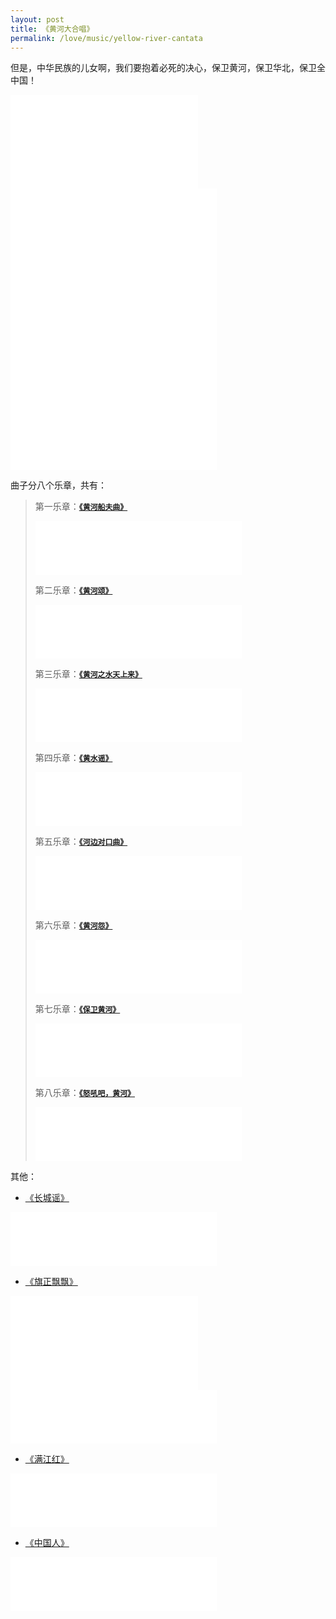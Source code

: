 ```yaml
---
layout: post
title: 《黄河大合唱》
permalink: /love/music/yellow-river-cantata
---
```


但是，中华民族的儿女啊，我们要抱着必死的决心，保卫黄河，保卫华北，保卫全中国！

<iframe src="//player.bilibili.com/player.html?aid=293154672&bvid=BV14f4y1E7Dk&cid=413639930&page=1" scrolling="no" border="0" frameborder="no" framespacing="0" allowfullscreen="true"> </iframe>
<br>
<iframe frameborder="no" border="0" marginwidth="0" marginheight="0" width=330 height=450 src="//music.163.com/outchain/player?type=1&id=34751237&auto=1&height=430"></iframe>

曲子分八个乐章，共有：

>第一乐章：[**`《黄河船夫曲》`**](<https://music.163.com/#/song?id=419646043>)
><iframe frameborder="no" border="0" marginwidth="0" marginheight="0" width=330 height=86 src="//music.163.com/outchain/player?type=2&id=419646043&auto=1&height=66"></iframe>
>
>第二乐章：[**`《黄河颂》`**](<https://music.163.com/#/song?id=419646044>)
><iframe frameborder="no" border="0" marginwidth="0" marginheight="0" width=330 height=86 src="//music.163.com/outchain/player?type=2&id=419646044&auto=1&height=66"></iframe>
>
>第三乐章：[**`《黄河之水天上来》`**](<https://music.163.com/#/song?id=419646045>)
><iframe frameborder="no" border="0" marginwidth="0" marginheight="0" width=330 height=86 src="//music.163.com/outchain/player?type=2&id=419646045&auto=1&height=66"></iframe>
>
>第四乐章：[**`《黄水谣》`**](<https://music.163.com/#/song?id=419646046>)
><iframe frameborder="no" border="0" marginwidth="0" marginheight="0" width=330 height=86 src="//music.163.com/outchain/player?type=2&id=419646046&auto=1&height=66"></iframe>
>
>第五乐章：[**`《河边对口曲》`**](<https://music.163.com/#/song?id=419646047>)
><iframe frameborder="no" border="0" marginwidth="0" marginheight="0" width=330 height=86 src="//music.163.com/outchain/player?type=2&id=419646047&auto=1&height=66"></iframe>
>
>第六乐章：[**`《黄河怨》`**](<https://music.163.com/#/song?id=419646048>)
><iframe frameborder="no" border="0" marginwidth="0" marginheight="0" width=330 height=86 src="//music.163.com/outchain/player?type=2&id=419646048&auto=1&height=66"></iframe>
>
>第七乐章：[**`《保卫黄河》`**](<https://music.163.com/#/song?id=419646049>)
><iframe frameborder="no" border="0" marginwidth="0" marginheight="0" width=330 height=86 src="//music.163.com/outchain/player?type=2&id=419646049&auto=1&height=66"></iframe>
>
>第八乐章：[**`《怒吼吧，黄河》`**](<https://music.163.com/#/song?id=419646050>)
><iframe frameborder="no" border="0" marginwidth="0" marginheight="0" width=330 height=86 src="//music.163.com/outchain/player?type=2&id=419646050&auto=1&height=66"></iframe>

其他：

- [《长城谣》](<https://music.163.com/#/song?id=419646051>)

<iframe frameborder="no" border="0" marginwidth="0" marginheight="0" width=330 height=86 src="//music.163.com/outchain/player?type=2&id=419646051&auto=1&height=66"></iframe>

- [《旗正飘飘》](<https://music.163.com/#/song?id=419646052>)

<iframe src="//player.bilibili.com/player.html?aid=896445933&bvid=BV1rA4y1S7KC&cid=715222825&page=1" scrolling="no" border="0" frameborder="no" framespacing="0" allowfullscreen="true"> </iframe>
<br>
<iframe frameborder="no" border="0" marginwidth="0" marginheight="0" width=330 height=86 src="//music.163.com/outchain/player?type=2&id=419646052&auto=1&height=66"></iframe>

- [《满江红》](<https://music.163.com/#/song?id=419646053>)

<iframe frameborder="no" border="0" marginwidth="0" marginheight="0" width=330 height=86 src="//music.163.com/outchain/player?type=2&id=419646053&auto=1&height=66"></iframe>

- [《中国人》](<https://music.163.com/#/song?id=419646054>)

<iframe frameborder="no" border="0" marginwidth="0" marginheight="0" width=330 height=86 src="//music.163.com/outchain/player?type=2&id=419646054&auto=1&height=66"></iframe>
